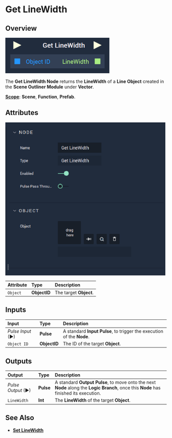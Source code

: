 # Get LineWidth

## Overview

![The Get LineWidth Node.](../../../../.gitbook/assets/getlinewidthupdatedimage.png)

The **Get LineWidth Node** returns the **LineWidth** of a **Line Object** created in the **Scene Outliner Module** under **Vector**.

[**Scope**](../../../overview.md#scopes): **Scene**, **Function**, **Prefab**.

## Attributes

![The Get LineWidth Node Attributes.](../../../../.gitbook/assets/node-getlinewidth-attr.png)

| Attribute | Type | Description |
| :--- | :--- | :--- |
| `Object` | **ObjectID** | The target **Object**. |

## Inputs

| Input | Type | Description |
| :--- | :--- | :--- |
| _Pulse Input_ \(►\) | **Pulse** | A standard **Input Pulse**, to trigger the execution of the **Node**. |
| `Object ID` | **ObjectID** | The ID of the target **Object**. |

## Outputs

| Output | Type | Description |
| :--- | :--- | :--- |
| _Pulse Output_ \(►\) | **Pulse** | A standard **Output Pulse**, to move onto the next **Node** along the **Logic Branch**, once this **Node** has finished its execution. |
| `LineWidth` | **Int** | The **LineWidth** of the target **Object**. |

## See Also

* [**Set LineWidth**](setlinewidth.md)

